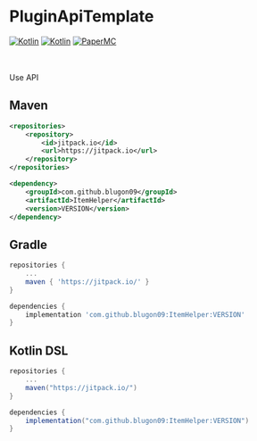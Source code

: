 # PluginApiTemplate

[![Kotlin](https://img.shields.io/badge/Java-16.0.2-FF7700.svg?logo=java)]()
[![Kotlin](https://img.shields.io/badge/Kotlin-1.5.30-186FCC.svg?logo=kotlin)]()
[![PaperMC](https://img.shields.io/badge/PaperMC-1.17-222222.svg)]()


<br>
<br>
Use API

<br>

## Maven
```xml
<repositories>
    <repository>
        <id>jitpack.io</id>
        <url>https://jitpack.io</url>
    </repository>
</repositories>

<dependency>
    <groupId>com.github.blugon09</groupId>
    <artifactId>ItemHelper</artifactId>
    <version>VERSION</version>
</dependency>
```


## Gradle
```gradle
repositories {
    ...
    maven { 'https://jitpack.io/' }
}

dependencies {
    implementation 'com.github.blugon09:ItemHelper:VERSION'
}
```

## Kotlin DSL
```gradle
repositories {
    ...
    maven("https://jitpack.io/")
}

dependencies {
    implementation("com.github.blugon09:ItemHelper:VERSION")
}
```